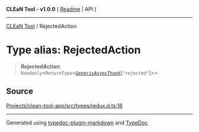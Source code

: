 **CLEaN Tool - v1.0.0** ( [Readme](../README.md) \| API )

***

[CLEaN Tool](../exports.md) / RejectedAction

# Type alias: RejectedAction

> **RejectedAction**: `Readonly`\<`ReturnType`\<[`GenericAsyncThunk`](GenericAsyncThunk.md)\[`"rejected"`\]\>\>

## Source

[Projects/clean-tool-app/src/types/redux.d.ts:16](https://github.com/yuckyh/clean-tool-app/)

***

Generated using [typedoc-plugin-markdown](https://www.npmjs.com/package/typedoc-plugin-markdown) and [TypeDoc](https://typedoc.org/)
